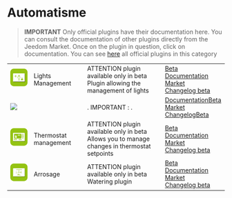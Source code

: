 
# Automatisme


>**IMPORTANT**
>Only official plugins have their documentation here. You can consult the documentation of other plugins directly from the Jeedom Market. Once on the plugin in question, click on documentation.
>You can see [here](https://market.jeedom.com/index.php?v=d&p=market&type=plugin&categorie=automatisation) all official plugins in this category


| | | | |
|--- | --- | --- | ---|
|<img src="lightmanager/beta/lightmanager_icon.png" class="pluginLogo" width="100" />|Lights Management|ATTENTION plugin available only in beta<br/>Plugin allowing the management of lights|[Beta Documentation](lightmanager/beta/index.md)<br/>[Market](https://market.jeedom.com/index.php?v=d&p=market_display&id=4199)<br/>[Changelog beta](lightmanager/beta/changelog.md)|
|<img src="sunshutter/sunshutter_icon.png" class="pluginLogo" width="100" />||. IMPORTANT : .|[Documentation](sunshutter/index.md)[Beta](sunshutter/beta/index.md)<br/>[Market](https://market.jeedom.com/index.php?v=d&p=market_display&id=3793)<br/>[Changelog](sunshutter/changelog.md)[Beta](sunshutter/beta/changelog.md)|
|<img src="thermostatmanager/beta/thermostatmanager_icon.png" class="pluginLogo" width="100" />|Thermostat management|ATTENTION plugin available only in beta<br/>Allows you to manage changes in thermostat setpoints|[Beta Documentation](thermostatmanager/beta/index.md)<br/>[Market](https://market.jeedom.com/index.php?v=d&p=market_display&id=4200)<br/>[Changelog beta](thermostatmanager/beta/changelog.md)|
|<img src="watering/beta/watering_icon.png" class="pluginLogo" width="100" />|Arrosage|ATTENTION plugin available only in beta<br/>Watering plugin|[Beta Documentation](watering/beta/index.md)<br/>[Market](https://market.jeedom.com/index.php?v=d&p=market_display&id=4198)<br/>[Changelog beta](watering/beta/changelog.md)|
